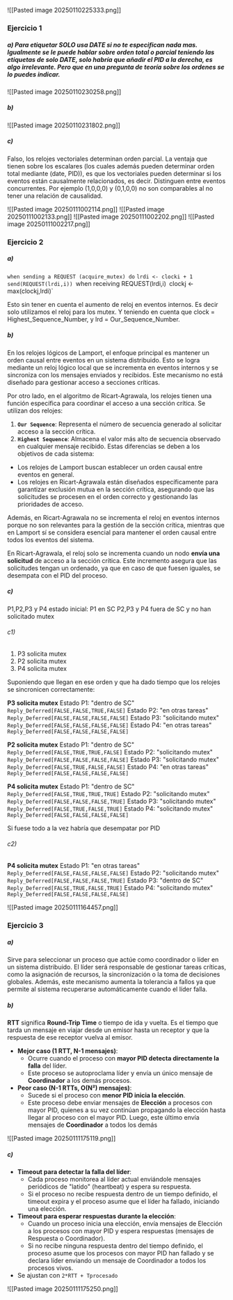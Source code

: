 ![[Pasted image 20250110225333.png]]
### Ejercicio 1
##### a) Para etiquetar SOLO usa DATE si no te especifican nada mas. Igualmente se le puede hablar sobre orden total o parcial teniendo las etiquetas de solo DATE, solo habría que añadir el PID a la derecha, es algo irrelevante. Pero que en una pregunta de teoría sobre los ordenes se lo puedes indicar.
![[Pasted image 20250110230258.png]]
##### b)
![[Pasted image 20250110231802.png]]

##### c)
Falso, los relojes vectoriales determinan orden parcial. La ventaja que tienen sobre los escalares (los cuales además pueden determinar orden total mediante (date, PID)), es que los vectoriales pueden determinar si los eventos están causalmente relacionados, es decir. Distinguen entre eventos concurrentes. Por ejemplo (1,0,0,0) y (0,1,0,0) no son comparables al no tener una relación de causalidad.

![[Pasted image 20250111002114.png]]
![[Pasted image 20250111002133.png]]
![[Pasted image 20250111002202.png]]
![[Pasted image 20250111002217.png]]

### Ejercicio 2
##### a)
`when sending a REQUEST (acquire_mutex) do`
	`lrdi <- clocki + 1`
	`send(REQUEST(lrdi,i))
`when receiving REQUEST(lrdi,i)`
	`clockj <- max(clockj,lrdi)`

Esto sin tener en cuenta el aumento de reloj en eventos internos. Es decir solo utilizamos el reloj para los mutex. Y teniendo en cuenta que clock = Highest_Sequence_Number, y lrd = Our_Sequence_Number.
##### b)
En los relojes lógicos de Lamport, el enfoque principal es mantener un orden causal entre eventos en un sistema distribuido. Esto se logra mediante un reloj lógico local que se incrementa en eventos internos y se sincroniza con los mensajes enviados y recibidos. Este mecanismo no está diseñado para gestionar acceso a secciones críticas.

Por otro lado, en el algoritmo de Ricart-Agrawala, los relojes tienen una función específica para coordinar el acceso a una sección crítica. Se utilizan dos relojes:
1. **`Our Sequence`**: Representa el número de secuencia generado al solicitar acceso a la sección crítica.
2. **`Highest Sequence`**: Almacena el valor más alto de secuencia observado en cualquier mensaje recibido.
Estas diferencias se deben a los objetivos de cada sistema:
- Los relojes de Lamport buscan establecer un orden causal entre eventos en general.
- Los relojes en Ricart-Agrawala están diseñados específicamente para garantizar exclusión mutua en la sección crítica, asegurando que las solicitudes se procesen en el orden correcto y gestionando las prioridades de acceso.

Además, en Ricart-Agrawala no se incrementa el reloj en eventos internos porque no son relevantes para la gestión de la sección crítica, mientras que en Lamport sí se considera esencial para mantener el orden causal entre todos los eventos del sistema.

En Ricart-Agrawala, el reloj solo se incrementa cuando un nodo **envía una solicitud** de acceso a la sección crítica. Este incremento asegura que las solicitudes tengan un ordenado, ya que en caso de que fuesen iguales, se desempata con el PID del proceso.

##### c)
P1,P2,P3 y P4
estado inicial:
	P1 en SC
	P2,P3 y P4 fuera de SC y no han solicitado mutex
###### c1)
1. P3 solicita mutex
2. P2 solicita mutex
3. P4 solicita mutex

Suponiendo que llegan en ese orden y que ha dado tiempo que los relojes se sincronicen correctamente:

**P3 solicita mutex**
Estado P1:
"dentro de SC"
`Reply_Deferred[FALSE,FALSE,TRUE,FALSE]`
Estado P2:
"en otras tareas"
`Reply_Deferred[FALSE,FALSE,FALSE,FALSE]`
Estado P3:
"solicitando mutex"
`Reply_Deferred[FALSE,FALSE,FALSE,FALSE]`
Estado P4:
"en otras tareas"
`Reply_Deferred[FALSE,FALSE,FALSE,FALSE]`

**P2 solicita mutex**
Estado P1:
"dentro de SC"
`Reply_Deferred[FALSE,TRUE,TRUE,FALSE]`
Estado P2:
"solicitando mutex"
`Reply_Deferred[FALSE,FALSE,FALSE,FALSE]`
Estado P3:
"solicitando mutex"
`Reply_Deferred[FALSE,TRUE,FALSE,FALSE]`
Estado P4:
"en otras tareas"
`Reply_Deferred[FALSE,FALSE,FALSE,FALSE]`

**P4 solicita mutex**
Estado P1:
"dentro de SC"
`Reply_Deferred[FALSE,TRUE,TRUE,TRUE]`
Estado P2:
"solicitando mutex"
`Reply_Deferred[FALSE,FALSE,FALSE,TRUE]`
Estado P3:
"solicitando mutex"
`Reply_Deferred[FALSE,TRUE,FALSE,TRUE]`
Estado P4:
"solicitando mutex"
`Reply_Deferred[FALSE,FALSE,FALSE,FALSE]`

Si fuese todo a la vez habría que desempatar por PID

###### c2)
**P4 solicita mutex**
Estado P1:
"en otras tareas"
`Reply_Deferred[FALSE,FALSE,FALSE,FALSE]`
Estado P2:
"solicitando mutex"
`Reply_Deferred[FALSE,FALSE,FALSE,TRUE]`
Estado P3:
"dentro de SC"
`Reply_Deferred[FALSE,TRUE,FALSE,TRUE]`
Estado P4:
"solicitando mutex"
`Reply_Deferred[FALSE,FALSE,FALSE,FALSE]`

![[Pasted image 20250111164457.png]]
### Ejercicio 3
##### a)
Sirve para seleccionar un proceso que actúe como coordinador o líder en un sistema distribuido. El líder será responsable de gestionar tareas críticas, como la asignación de recursos, la sincronización o la toma de decisiones globales. Además, este mecanismo aumenta la tolerancia a fallos ya que permite al sistema recuperarse automáticamente cuando el líder falla.
##### b)

**RTT** significa **Round-Trip Time** o tiempo de ida y vuelta. Es el tiempo que tarda un mensaje en viajar desde un emisor hasta un receptor y que la respuesta de ese receptor vuelva al emisor.

- **Mejor caso (1 RTT, N-1 mensajes)**:
    - Ocurre cuando el proceso con **mayor PID detecta directamente la falla** del líder.
    - Este proceso se autoproclama líder y envía un único mensaje de **Coordinador** a los demás procesos.
- **Peor caso (N-1 RTTs, O(N²) mensajes)**:
    - Sucede si el proceso con **menor PID inicia la elección**.
    - Este proceso debe enviar mensajes de **Elección** a procesos con mayor PID, quienes a su vez continúan propagando la elección hasta llegar al proceso con el mayor PID. Luego, este último envía mensajes de **Coordinador** a todos los demás

![[Pasted image 20250111175119.png]]
##### c)
- **Timeout para detectar la falla del líder**:
    - Cada proceso monitorea al líder actual enviándole mensajes periódicos de "latido" (heartbeat) y espera su respuesta.
    - Si el proceso no recibe respuesta dentro de un tiempo definido, el timeout expira y el proceso asume que el líder ha fallado, iniciando una elección.
- **Timeout para esperar respuestas durante la elección**:
    - Cuando un proceso inicia una elección, envía mensajes de Elección a los procesos con mayor PID y espera respuestas (mensajes de Respuesta o Coordinador).
    - Si no recibe ninguna respuesta dentro del tiempo definido, el proceso asume que los procesos con mayor PID han fallado y se declara líder enviando un mensaje de Coordinador a todos los procesos vivos.
- Se ajustan con `2*RTT + Tprocesado`

![[Pasted image 20250111175250.png]]
